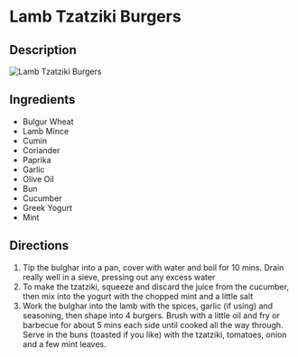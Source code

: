 # Lamb Tzatziki Burgers

## Description
![Lamb Tzatziki Burgers](https://www.themealdb.com/images/media/meals/k420tj1585565244.jpg "Lamb Tzatziki Burgers")

## Ingredients
- Bulgur Wheat
- Lamb Mince
- Cumin
- Coriander
- Paprika
- Garlic
- Olive Oil
- Bun
- Cucumber
- Greek Yogurt
- Mint

## Directions
1. Tip the bulghar into a pan, cover with water and boil for 10 mins. Drain really well in a sieve, pressing out any excess water
2. To make the tzatziki, squeeze and discard the juice from the cucumber, then mix into the yogurt with the chopped mint and a little salt
3. Work the bulghar into the lamb with the spices, garlic (if using) and seasoning, then shape into 4 burgers. Brush with a little oil and fry or barbecue for about 5 mins each side until cooked all the way through. Serve in the buns (toasted if you like) with the tzatziki, tomatoes, onion and a few mint leaves.

